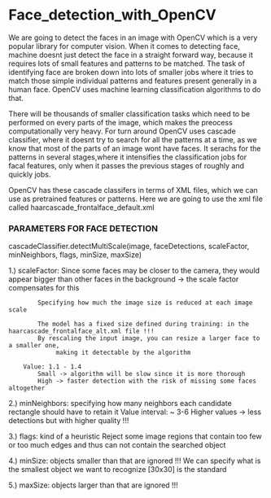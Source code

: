 # Face_detection_with_OpenCV

We are going to detect the faces in an image with OpenCV which is a very popular library for computer vision. When it comes to detecting face, machine doesnt just
detect the face in a straight forward way, because it requires lots of small features and patterns to be matched. The task of identifying face are broken down into
lots of smaller jobs where it tries to match those simple individual patterns and features present generally in a human face. OpenCV uses machine learning
classification algorithms to do that.

There will be thousands of smaller classification tasks which need to be performed on every parts of the image, which makes the preocess computationally very heavy.
For turn around OpenCV uses cascade classifier, where it doesnt try to search for all the patterns at a time, as we know that most of the parts of an image wont have
faces. It serachs for the patterns in several stages,where it intensifies the classification jobs for facal features, only when it passes the previous stages of
roughly and quickly jobs.  

OpenCV has these cascade classifers in terms of XML files, which we can use as pretrained features or patterns. Here we are going to use the xml file called 
haarcascade_frontalface_default.xml

### PARAMETERS FOR FACE DETECTION

 cascadeClassifier.detectMultiScale(image, faceDetections, scaleFactor, minNeighbors, flags, minSize, maxSize)

1.) scaleFactor: Since some faces may be closer to the camera, they would appear bigger
		 than other faces in the background -> the scale factor compensates for this

			Specifying how much the image size is reduced at each image scale

			The model has a fixed size defined during training: in the haarcascade_frontalface_alt.xml file !!!
			By rescaling the input image, you can resize a larger face to a smaller one,
				 making it detectable by the algorithm

		Value: 1.1 - 1.4
			Small -> algorithm will be slow since it is more thorough
			High -> faster detection with the risk of missing some faces altogether

 2.) minNeighbors: specifying how many neighbors each candidate rectangle should have to retain it
 			Value interval: ~ 3-6
 				Higher values -> less detections but with higher quality !!!

 3.) flags: kind of a heuristic
 		Reject some image regions that contain too few or too much edges
 			 and thus can not contain the searched object

 4.) minSize: objects smaller than that are ignored !!!
 			We can specify what is the smallest object we want to recognize
 					[30x30] is the standard

 5.) maxSize: objects larger than that are ignored !!!


